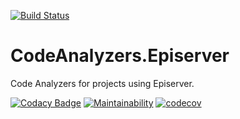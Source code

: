 [![Build Status](https://dev.azure.com/madsstorm/CodeAnalyzers.Episerver/_apis/build/status/madsstorm.CodeAnalyzers.Episerver?branchName=master)](https://dev.azure.com/madsstorm/CodeAnalyzers.Episerver/_build/latest?definitionId=1&branchName=master)
<!---
The package can be found in the [EPiServer Nuget Feed](https://nuget.episerver.com/package/?id=CodeAnalyzers.Episerver).
--->
# CodeAnalyzers.Episerver
Code Analyzers for projects using Episerver.

[![Codacy Badge](https://api.codacy.com/project/badge/Grade/4e1e50d35a3e479ea65880481cf1113e)](https://www.codacy.com/manual/madsstorm/CodeAnalyzers.Episerver?utm_source=github.com&amp;utm_medium=referral&amp;utm_content=madsstorm/CodeAnalyzers.Episerver&amp;utm_campaign=Badge_Grade)
[![Maintainability](https://api.codeclimate.com/v1/badges/37fe42c1a216b176f447/maintainability)](https://codeclimate.com/github/madsstorm/CodeAnalyzers.Episerver/maintainability)
[![codecov](https://codecov.io/gh/madsstorm/CodeAnalyzers.Episerver/branch/master/graph/badge.svg)](https://codecov.io/gh/madsstorm/CodeAnalyzers.Episerver)
